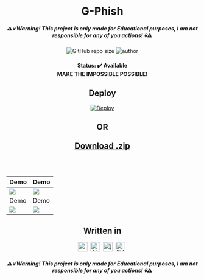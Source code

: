 <h1 align="center">
  G-Phish
</h1>

<h5 align="center">
  ⚠💀 Warning! This project is only made for Educational purposes, I am not responsible for any of you actions! 💀⚠
</h5>

<p align="center">
  <img alt="GitHub repo size" src="https://img.shields.io/github/repo-size/D4RKH0R1Z0N/gphish?style=for-the-badge&color=green">
  <img alt="author" src="https://img.shields.io/badge/Made%20by-D4RKH0R1Z0N-blue?style=for-the-badge">
</p>

<h4 align="center">
  Status: ✔️ Available
  <br>
  MAKE THE IMPOSSIBLE POSSIBLE!
</h4>

<div align="center">
  <h2>Deploy</h2>
  <a href="https://heroku.com/deploy?template=https://github.com/D4RKH0R1Z0N/gphish">
    <img src="https://www.herokucdn.com/deploy/button.svg" alt="Deploy">
  </a>
  <h2>OR<br><br><a href="https://gphish.herokuapp.com/gphish.zip">Download .zip</a></h2>
</div>
  <br>
 <br>
 
| Demo | Demo |
| ------------  | ------------ |
|![](https://gphish.herokuapp.com/images/demo1.png)|![](https://gphish.herokuapp.com/images/demo2.png)
| Demo | Demo |
|![](https://gphish.herokuapp.com/images/demo3.png)|![](https://gphish.herokuapp.com/images/demo5.png)
  
<div align="center">
  <h2>Written in</h2>
  <img src="https://img.shields.io/badge/Css3-05122A?style=for-the-badge&logo=css3" alt="css3 Badge" height="25">&nbsp;
  <img src="https://img.shields.io/badge/Html5-05122A?style=for-the-badge&logo=html5" alt="html5 Badge" height="25">&nbsp;
  <img src="https://img.shields.io/badge/Javascript-05122A?style=for-the-badge&logo=javascript" alt="javascript Badge" height="25">&nbsp;
  <img src="https://img.shields.io/badge/PHP-05122A?style=for-the-badge&logo=php" alt="PHP Badge" height="25">&nbsp;
</div>

<h5 align="center">
  ⚠💀 Warning! This project is only made for Educational purposes, I am not responsible for any of you actions! 💀⚠
</h5>
